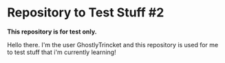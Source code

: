 # Repository to Test Stuff #2

**This repository is for test only.**

Hello there. I'm the user GhostlyTrincket and this repository is used for me to test stuff that i'm currently learning!
